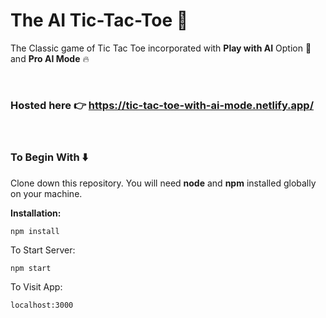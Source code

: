 # The AI Tic-Tac-Toe 🎉

The Classic game of Tic Tac Toe incorporated with **Play with AI** Option 🤖 and **Pro AI Mode** 🔥

&nbsp;

### Hosted here 👉 **https://tic-tac-toe-with-ai-mode.netlify.app/**

&nbsp;

### To Begin With ⬇️

Clone down this repository. You will need **node** and **npm** installed globally on your machine.

**Installation:**

```npm install```


To Start Server:

```npm start```

To Visit App:

```localhost:3000```



